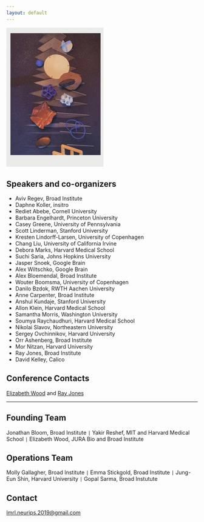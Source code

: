 ```yaml
---
layout: default
---
```


  <img src="/LRML-LF.jpg" width="256">

## Speakers and co-organizers
- Aviv Regev, Broad Institute
- Daphne Koller, insitro
- Rediet Abebe, Cornell University
- Barbara Engelhardt, Princeton University
- Casey Greene, University of Pennsylvania
- Scott Linderman, Stanford University
- Kresten Lindorff-Larsen, University of Copenhagen
- Chang Liu, University of California Irvine
- Debora Marks, Harvard Medical School
- Suchi Saria, Johns Hopkins University
- Jasper Snoek, Google Brain
- Alex Wiltschko, Google Brain
- Alex Bloemendal, Broad Institute
- Wouter Boomsma, University of Copenhagen
- Danilo Bzdok, RWTH Aachen University
- Anne Carpenter, Broad Institute
- Anshul Kundaje, Stanford University
- Allon Klein, Harvard Medical School
- Samantha Morris, Washington University
- Soumya Raychaudhuri, Harvard Medical School
- Nikolai Slavov, Northeastern University
- Sergey Ovchinnikov, Harvard University
- Orr Ashenberg, Broad Institute
- Mor Nitzan, Harvard University
- Ray Jones, Broad Institute
- David Kelley, Calico

## Conference Contacts
<a href="mailto:lmrl.neurips.2019@gmail.com">Elizabeth Wood</a> and <a href="lmrl.neurips.2019@gmail.com">Ray Jones</a>

____

## Founding Team
Jonathan Bloom, Broad Institute `|` 
Yakir Reshef, MIT and Harvard Medical School `|`
Elizabeth Wood, JURA Bio and Broad Institute

## Operations Team
Molly Gallagher, Broad Institute `|`
Emma Stickgold, Broad Institute `|`
Jung-Eun Shin, Harvard University `|`
Gopal Sarma, Broad Instutute

## Contact
lmrl.neurips.2019@gmail.com
